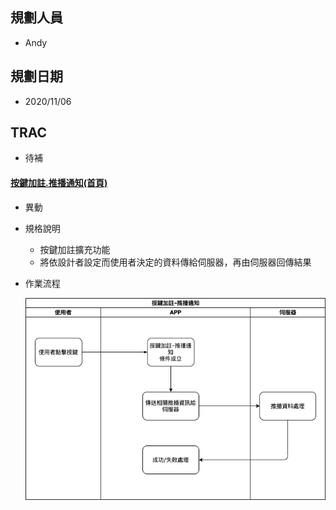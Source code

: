 ## <div id="user">規劃人員</div>
  * Andy

## <div id="updatedate">規劃日期</div>
  * 2020/11/06

## <div id="trac">TRAC</div>
  * 待補

#### [<div id="attach_notification">按鍵加註.推播通知<path>(首頁)</path></div>](README.md)
* 異動
* 規格說明
    * 按鍵加註擴充功能
    * 將依設計者設定而使用者決定的資料傳給伺服器，再由伺服器回傳結果
* 作業流程

  ![Notification Attach](./image/workflow_attach.png)

